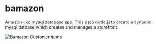 # bamazon
Amazon-like mysql database app. This uses node.js to create a dynamic mysql datbase which creates and manages a storefront.

![Bamazon Customer items](C:\Bootcamp\bamazon\bamazonCustomercommandscreen.png)
